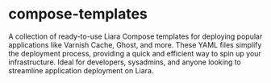 #  compose-templates

A collection of ready-to-use Liara Compose templates for deploying popular applications like Varnish Cache, Ghost, and more. These YAML files simplify the deployment process, providing a quick and efficient way to spin up your infrastructure. Ideal for developers, sysadmins, and anyone looking to streamline application deployment on Liara.

